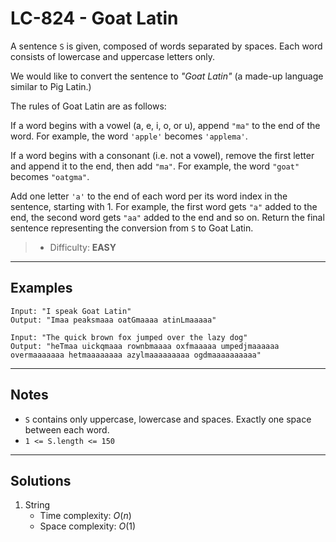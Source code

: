 # LC-824 - Goat Latin

A sentence `S` is given, composed of words separated by spaces. Each word consists of lowercase and uppercase letters only.

We would like to convert the sentence to *"Goat Latin"* (a made-up language similar to Pig Latin.)

The rules of Goat Latin are as follows:

If a word begins with a vowel (a, e, i, o, or u), append `"ma"` to the end of the word.
For example, the word `'apple'` becomes `'applema'`.
 
If a word begins with a consonant (i.e. not a vowel), remove the first letter and append it to the end, then add `"ma"`.
For example, the word `"goat"` becomes `"oatgma"`.
 
Add one letter `'a'` to the end of each word per its word index in the sentence, starting with 1.
For example, the first word gets `"a"` added to the end, the second word gets `"aa"` added to the end and so on.
Return the final sentence representing the conversion from `S` to Goat Latin.

> * Difficulty: **EASY**

---
## Examples

```
Input: "I speak Goat Latin"
Output: "Imaa peaksmaaa oatGmaaaa atinLmaaaaa"
```

```
Input: "The quick brown fox jumped over the lazy dog"
Output: "heTmaa uickqmaaa rownbmaaaa oxfmaaaaa umpedjmaaaaaa overmaaaaaaa hetmaaaaaaaa azylmaaaaaaaaa ogdmaaaaaaaaaa"
```

---
## Notes

* `S` contains only uppercase, lowercase and spaces. Exactly one space between each word.
* `1 <= S.length <= 150`

---
## Solutions

1. String
    * Time complexity: $O(n)$
    * Space complexity: $O(1)$